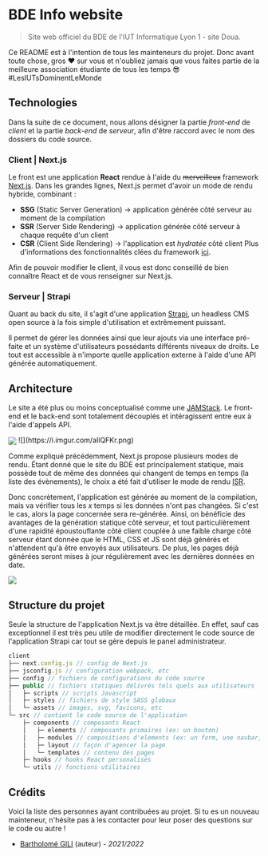 
# BDE Info website

> Site web officiel du BDE de l'IUT Informatique Lyon 1 - site Doua.

Ce README est à l'intention de tous les mainteneurs du projet. 
Donc avant toute chose, gros ❤ sur vous et n'oubliez jamais que vous faites partie de la meilleure association étudiante de tous les temps 😎
#LesIUTsDominentLeMonde

## Technologies

Dans la suite de ce document, nous allons désigner la partie *front-end* de *client* et la partie *back-end* de *serveur*, afin d'être raccord avec le nom des dossiers du code source.

### Client | Next.js

Le front est une application **React** rendue à l'aide du ~~merveilleux~~ framework [Next.js](https://nextjs.org/).
Dans les grandes lignes, Next.js permet d'avoir un mode de rendu hybride, combinant :
- **SSG** (Static Server Generation) -> application générée côté serveur au moment de la compilation
- **SSR** (Server Side Rendering) -> application générée côté serveur à chaque requête d'un client
- **CSR** (Client Side Rendering) -> l'application est *hydratée* côté client
Plus d'informations des fonctionnalités clées du framework [ici](https://medium.com/@surekarajainfo/important-features-of-next-js-dd88d39e8ce8).

Afin de pouvoir modifier le client, il vous est donc conseillé de bien connaître React et de vous renseigner sur Next.js.

### Serveur | Strapi

Quant au back du site, il s'agit d'une application [Strapi](https://strapi.io/), un headless CMS open source à la fois simple d'utilisation et extrêmement puissant.

Il permet de gérer les données ainsi que leur ajouts via une interface pré-faite et un système d'utilisateurs possédants différents niveaux de droits. Le tout est accessible à n'importe quelle application externe à l'aide d'une API générée automatiquement.


## Architecture

Le site a été plus ou moins conceptualisé comme une [JAMStack](https://jamstatic.fr/2019/02/07/c-est-quoi-la-jamstack/). Le front-end et le back-end sont totalement découplés et intéragissent entre eux à l'aide d'appels API.

<img src="https://i.imgur.com/aIlQFKr.png" align="center">
![](https://i.imgur.com/aIlQFKr.png)

Comme expliqué précédemment, Next.js propose plusieurs modes de rendu. Étant donné que le site du BDE est principalement statique, mais possède tout de même des données qui changent de temps en temps (la liste des évènements), le choix a été fait d'utiliser le mode de rendu [ISR](https://nextjs.org/docs/basic-features/data-fetching/incremental-static-regeneration).

Donc concrètement, l'application est générée au moment de la compilation, mais va vérifier tous les *x* temps si les données n'ont pas changées. Si c'est le cas, alors la page concernée sera re-générée.
Ainsi, on bénéficie des avantages de la génération statique côté serveur, et tout particulièrement d'une rapidité époustouflante côté client couplée à une faible charge côté serveur étant donnée que le HTML, CSS et JS sont déjà générés et n'attendent qu'à être envoyés aux utilisateurs.
De plus, les pages déjà générées seront mises à jour régulièrement avec les dernières données en date.


![](https://i.imgur.com/RPlUg0K.png)

## Structure du projet

Seule la structure de l'application Next.js va être détaillée. 
En effet, sauf cas exceptionnel il est très peu utile de modifier directement le code source de l'application Strapi car tout se gère depuis le panel administrateur.

```js
client 
├── next.config.js // config de Next.js
├── jsconfig.js // configuration webpack, etc
├── config // fichiers de configurations du code source
├── public // fichiers statiques délivrés tels quels aux utilisateurs
│   ├─ scripts // scripts Javascript
│   ├─ styles // fichiers de style SASS globaux
│   └─ assets // images, svg, favicons, etc
└─ src // contient le code source de l'application
    ├─ components // composants React
    │   ├─ elements // composants primaires (ex: un bouton)
    │   ├─ modules // compositions d'elements (ex: un form, une navbar, etc)
    │   ├─ layout // façon d'agencer la page
    │   └─ templates // contenu des pages
    ├─ hooks // hooks React personalisés
    └─ utils // fonctions utilitaires
```

## Crédits

Voici la liste des personnes ayant contribuées au projet. Si tu es un nouveau mainteneur, n'hésite pas à les contacter pour leur poser des questions sur le code ou autre !

- [Bartholomé GILI](https://www.github.com/barthofu) (auteur) - *2021/2022*
